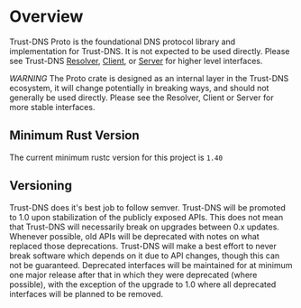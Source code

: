# Overview

Trust-DNS Proto is the foundational DNS protocol library and implementation for Trust-DNS. It is not expected to be used directly. Please see Trust-DNS [Resolver](https://crates.io/crates/trust-dns-resolver), [Client](https://crates.io/crates/trust-dns-client), or [Server](https://crates.io/crates/trust-dns-server) for higher level interfaces.

*WARNING* The Proto crate is designed as an internal layer in the Trust-DNS ecosystem, it will change potentially in breaking ways, and should not generally be used directly. Please see the Resolver, Client or Server for more stable interfaces.

## Minimum Rust Version

The current minimum rustc version for this project is `1.40`

## Versioning

Trust-DNS does it's best job to follow semver. Trust-DNS will be promoted to 1.0 upon stabilization of the publicly exposed APIs. This does not mean that Trust-DNS will necessarily break on upgrades between 0.x updates. Whenever possible, old APIs will be deprecated with notes on what replaced those deprecations. Trust-DNS will make a best effort to never break software which depends on it due to API changes, though this can not be guaranteed. Deprecated interfaces will be maintained for at minimum one major release after that in which they were deprecated (where possible), with the exception of the upgrade to 1.0 where all deprecated interfaces will be planned to be removed.
